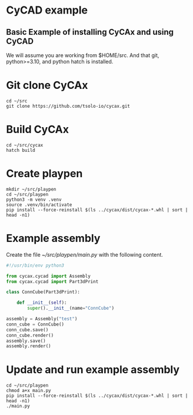<!--
SPDX-FileCopyrightText: 2025 Tsolo.io

SPDX-License-Identifier: Apache-2.0
-->

# CyCAD example

Basic Example of installing CyCAx and using CyCAD
-------------------------------------------------

We will assume you are working from $HOME/src. And that git, python>=3.10, and python hatch is installed.

Git clone CyCAx
===============

```
cd ~/src
git clone https://github.com/tsolo-io/cycax.git
```

Build CyCAx
===========
```
cd ~/src/cycax
hatch build
```

Create playpen
==============

```
mkdir ~/src/playpen
cd ~/src/playpen
python3 -m venv .venv
source .venv/bin/activate
pip install --force-reinstall $(ls ../cycax/dist/cycax-*.whl | sort | head -n1)
```

Example assembly
================

Create the file *~/src/playpen/main.py* with the following content.

``` py
#!/usr/bin/env python3

from cycax.cycad import Assembly
from cycax.cycad import Part3dPrint

class ConnCube(Part3dPrint):

    def __init__(self):
        super().__init__(name="ConnCube")

assembly = Assembly("test")
conn_cube = ConnCube()
conn_cube.save()
conn_cube.render()
assembly.save()
assembly.render()
```

Update and run example assembly
===============================

```
cd ~/src/playpen
chmod a+x main.py
pip install --force-reinstall $(ls ../cycax/dist/cycax-*.whl | sort | head -n1)
./main.py
```


